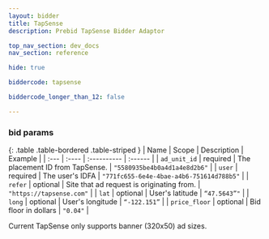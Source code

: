 ```yaml
---
layout: bidder
title: TapSense
description: Prebid TapSense Bidder Adaptor

top_nav_section: dev_docs
nav_section: reference

hide: true

biddercode: tapsense

biddercode_longer_than_12: false

---
```




### bid params

{: .table .table-bordered .table-striped }
| Name | Scope | Description | Example |
| :--- | :---- | :---------- | :------ |
| `ad_unit_id` | required | The placement ID from TapSense. | `"5580935be4b0a4d1a4e8d2b6"` |
| `user` | required | The user's IDFA | `"771fc655-6e4e-4bae-a4b6-751614d788b5"` |
| `refer` | optional | Site that ad request is originating from. | `"https://tapsense.com"` |
| `lat` | optional | User's latitude | `“47.5643”"` |
| `long` | optional | User's longitude | `“-122.151”` |
| `price_floor` | optional | Bid floor in dollars | `"0.04"` |

Current TapSense only supports banner (320x50) ad sizes.
